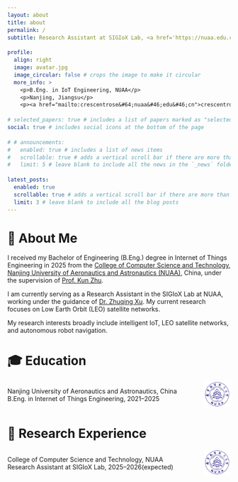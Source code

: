 ```yaml
---
layout: about
title: about
permalink: /
subtitle: Research Assistant at SIGIoX Lab, <a href='https://nuaa.edu.cn/'>NUAA</a>.

profile:
  align: right
  image: avatar.jpg
  image_circular: false # crops the image to make it circular
  more_info: >
    <p>B.Eng. in IoT Engineering, NUAA</p>
    <p>Nanjing, Jiangsu</p>
    <p><a href="mailto:crescentrose&#64;nuaa&#46;edu&#46;cn">crescentrose&#64;nuaa&#46;edu&#46;cn</a></p>

# selected_papers: true # includes a list of papers marked as "selected={true}"
social: true # includes social icons at the bottom of the page

# # announcements:
#   enabled: true # includes a list of news items
#   scrollable: true # adds a vertical scroll bar if there are more than 3 news items
#   limit: 5 # leave blank to include all the news in the `_news` folder

latest_posts:
  enabled: true
  scrollable: true # adds a vertical scroll bar if there are more than 3 new posts items
  limit: 3 # leave blank to include all the blog posts
---
```


# 👋 About Me

<!-- I received my B.Eng. degree in Internet of Things Engineering in 2025 from <a href="https://cs.nuaa.edu.cn/">College of Computer Science and Technology</a>, <a href="https://nuaa.edu.cn/">Nanjing University of Aeronautics and Astronautics (NUAA)</a>, China, under the supervision of <a href="http://inet-nuaa.cn/kunzhu/">Prof. Kun Zhu</a>. I am currently serving as a Research Assistant in the SIGIoX Lab at NUAA working under the guidance of <a href="https://faculty.nuaa.edu.cn/xuzhuqing/zh_CN/index.htm">Dr. Zhuqing Xu</a> on research related to LEO satellite networks. My research interests include intelligent IoT, LEO satellite networks, and autonomous robot navigation. -->

I received my Bachelor of Engineering (B.Eng.) degree in Internet of Things Engineering in 2025 from the <a href="https://cs.nuaa.edu.cn/">College of Computer Science and Technology</a>, <a href="https://nuaa.edu.cn/">Nanjing University of Aeronautics and Astronautics (NUAA)</a>, China, under the supervision of <a href="http://inet-nuaa.cn/kunzhu/">Prof. Kun Zhu</a>.

I am currently serving as a Research Assistant in the SIGIoX Lab at NUAA, working under the guidance of <a href="https://faculty.nuaa.edu.cn/xuzhuqing/zh_CN/index.htm">Dr. Zhuqing Xu</a>. My current research focuses on Low Earth Orbit (LEO) satellite networks.

My research interests broadly include intelligent IoT, LEO satellite networks, and autonomous robot navigation.

# 🎓 Education

<div style="display: flex; align-items: center; justify-content: space-between;">
  <div style="text-align: left;">
    Nanjing University of Aeronautics and Astronautics, China <br>
    B.Eng. in Internet of Things Engineering, 2021–2025
  </div>
  <div style="text-align: right;">
    <img src="assets/img/nuaa-logo.png" width="60" alt="NUAA Logo" />
  </div>
</div>

# 🔬 Research Experience

<div style="display: flex; align-items: center; justify-content: space-between;">
  <div style="text-align: left;">
    College of Computer Science and Technology, NUAA<br>
    Research Assistant at SIGIoX Lab, 2025–2026(expected)
  </div>
  <div style="text-align: right;">
    <img src="assets/img/nuaa-logo.png" width="60" alt="NUAA Logo" />
  </div>
</div>
